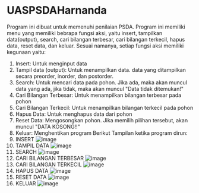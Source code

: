 # UASPSDAHarnanda
Program ini dibuat untuk memenuhi penilaian PSDA. 
Program ini memiliki menu yang memiliki bebrapa fungsi aksi, yaitu insert, tampilkan data(output), search, cari bilangan terbesar, cari bilangan terkecil, hapus data, reset data, dan keluar.
Sesuai namanya, setiap fungsi aksi memiliki kegunaan yaitu:
1. Insert: Untuk menginput data
2. Tampil data (output): Untuk menampilkan data. data yang ditampilkan secara preorder, inorder, dan postorder.
3. Search: Untuk mencari data pada pohon. Jika ada, maka akan muncul data yang ada, jika tidak, maka akan muncul "Data tidak ditemukan!"
4. Cari Bilangan Terbesar: Untuk menampilkan bilangan terbesar pada pohon
5. Cari Bilangan Terkecil: Untuk menampilkan bilangan terkecil pada pohon
6. Hapus Data: Untuk menghapus data dari pohon
7. Reset Data: Mengosongkan pohon. Jika memilih pilihan tersebut, akan muncul "DATA KOSONG!!"
8. Keluar: Menghentikan program
Berikut Tampilan ketika program dirun:
1. INSERT
![image](https://user-images.githubusercontent.com/67011383/84790778-f341c200-b01b-11ea-9500-da30a745da1c.png)
2. TAMPIL DATA
![image](https://user-images.githubusercontent.com/67011383/84790915-1d937f80-b01c-11ea-8187-4ae01c0e947c.png)
3. SEARCH
![image](https://user-images.githubusercontent.com/67011383/84790949-27b57e00-b01c-11ea-88ce-f2564f70b65e.png)
4. CARI BILANGAN TERBESAR
![image](https://user-images.githubusercontent.com/67011383/84791023-44ea4c80-b01c-11ea-8019-df443f83744c.png)
5. CARI BILANGAN TERKECIL
![image](https://user-images.githubusercontent.com/67011383/84791044-4ca9f100-b01c-11ea-97b8-4d4c39bf1ede.png)
6. HAPUS DATA
![image](https://user-images.githubusercontent.com/67011383/84791068-53d0ff00-b01c-11ea-9179-e2e131d5890f.png)
7. RESET DATA
![image](https://user-images.githubusercontent.com/67011383/84791094-5df2fd80-b01c-11ea-9877-230cd5607fe2.png)
8. KELUAR
![image](https://user-images.githubusercontent.com/67011383/84791113-65b2a200-b01c-11ea-82b0-6d1ac169ce40.png)

 
 
 
 
